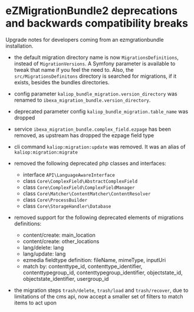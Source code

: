 eZMigrationBundle2 deprecations and backwards compatibility breaks
==================================================================

Upgrade notes for developers coming from an ezmgrationbundle installation.

* the default migration directory name is now `MigrationsDefinitions`, instead of `MigrationVersions`.
  A Symfony parameter is available to tweak that name if you feel the need to.
  Also, the `src/MigrationsDefinitons` directory is searched for migrations, if it exists, besides the
  bundles directories.

* config parameter `kaliop_bundle_migration.version_directory` was renamed to `ibexa_migration_bundle.version_directory`.

* deprecated parameter config `kaliop_bundle_migration.table_name` was dropped

* service `ibexa_migration_bundle.complex_field.ezpage` has been removed, as upstream has dropped the ezpage field type

* cli command `kaliop:migration:update` was removed. It was an alias of `kaliop:migration:migrate`

* removed the following deprecated php classes and interfaces:
  - interface `API\LanguageAwareInterface`
  - class `Core\ComplexField\AbstractComplexField`
  - class `Core\ComplexField\ComplexFieldManager`
  - class `Core\Matcher\ContentMatcher\ContentResolver`
  - class `Core\ProcessBuilder`
  - class `Core\StorageHandler\Database`

* removed support for the following deprecated elements of migrations definitions:
  - content/create: main_location
  - content/create: other_locations
  - lang/delete: lang
  - lang/update: lang
  - ezmedia fieldtype definition: fileName, mimeType, inputUri
  - match by: contenttype_id, contenttype_identifier, contenttypegroup_id, contenttypegroup_identifier,
    objectstate_id, objectstate_identifier, usergroup_id

* the migration steps `trash/delete`, `trash/load` and `trash/recover`, due to limitations of the cms api, now accept a
  smaller set of filters to match items to act upon
